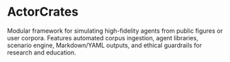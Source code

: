 # ActorCrates
Modular framework for simulating high-fidelity agents from public figures or user corpora. Features automated corpus ingestion, agent libraries, scenario engine, Markdown/YAML outputs, and ethical guardrails for research and education.
